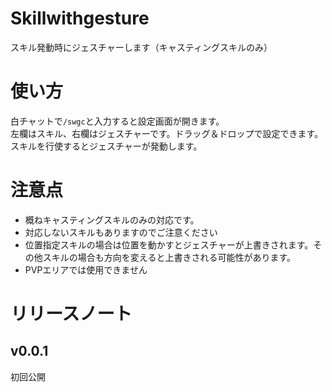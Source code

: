 # Skillwithgesture
スキル発動時にジェスチャーします（キャスティングスキルのみ）
# 使い方
白チャットで`/swgc`と入力すると設定画面が開きます。  
左欄はスキル、右欄はジェスチャーです。ドラッグ＆ドロップで設定できます。  
スキルを行使するとジェスチャーが発動します。
# 注意点
* 概ねキャスティングスキルのみの対応です。
* 対応しないスキルもありますのでご注意ください
* 位置指定スキルの場合は位置を動かすとジェスチャーが上書きされます。その他スキルの場合も方向を変えると上書きされる可能性があります。
* PVPエリアでは使用できません
# リリースノート

## v0.0.1
初回公開